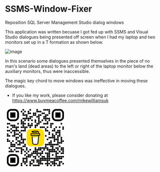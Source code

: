 # SSMS-Window-Fixer
Reposition SQL Server Management Studio dialog windows

This application was written becuase I got fed up with SSMS and Visual Studio dialogues being presented off screen when I had my laptop and two monitors set up in a T formation as shown below.

![image](https://user-images.githubusercontent.com/13162784/67552135-520ba180-f702-11e9-8f11-5425d78a76c4.png)

In this scenario some dialogues presented themselves in the piece of no man's land (dead areas) to the left or right of the laptop monitor below the auxiliary monitors, thus were inaccessible.

The magic key chord to move windows was ineffective in moving these dialogues.

- If you like my work, please consider donating at https://www.buymeacoffee.com/mikewilliamsuk

<a href="https://www.buymeacoffee.com/mikewilliamsuk"><img src="https://github.com/MikeWilliams-UK/MikeWilliams-UK/blob/master/assets/BuyMeACoffee-QR.png" width=200 height=200 alt="Buy me a coffee" title="Buy me a coffee"></a>
